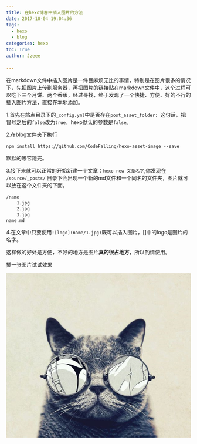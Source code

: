 ```yaml
---
title: 在hexo博客中插入图片的方法
date: 2017-10-04 19:04:36
tags: 
  - hexo
  - blog
categories: hexo
toc: True
author: Jzeee

---
```

  在markdown文件中插入图片是一件巨麻烦无比的事情，特别是在图片很多的情况下，先把图片上传到服务器，再把图片的链接贴在markdown文件中，这个过程可以吃下三个月饼、两个香蕉，经过寻找，终于发现了一个快捷、方便、好的不行的插入图片方法，直接在本地添加。

<!--more-->
1.首先在站点目录下的`_config.yml`中是否存在`post_asset_folder: `这句话，把冒号之后的`false`改为`true`，hexo默认的参数是`false`。

2.在blog文件夹下执行
```
npm install https://github.com/CodeFalling/hexo-asset-image --save
```
默默的等它跑完。

3.接下来就可以正常的开始新建一个文章：`hexo new 文章名字`,你发现在    `/source/_posts/` 目录下会出现一个新的md文件和一个同名的文件夹，图片就可以放在这个文件夹的下面。
```
/name
    1.jpg
    2.jpg
    3.jpg
name.md
```

4.在文章中只要使用`![logo](name/1.jpg)`既可以插入图片，[]中的logo是图片的名字。


这样做的好处是方便，不好的地方是图片**真的很占地方**，所以酌情使用。

插一张图片试试效果

![](在hexo博客中插入图片的方法/1.jpg)